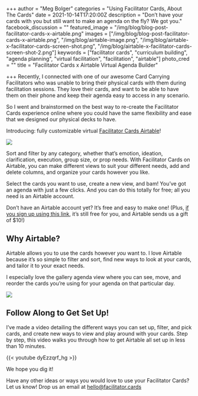 +++
author = "Meg Bolger"
categories = "Using Facilitator Cards, About The Cards"
date = 2021-10-14T17:20:00Z
description = "Don’t have your cards with you but still want to make an agenda on the fly? We got you."
facebook_discussion = ""
featured_image = "/img/blog/blog-post-facilitator-cards-x-airtable.png"
images = ["/img/blog/blog-post-facilitator-cards-x-airtable.png", "/img/blog/airtable-image.png", "/img/blog/airtable-x-facilitator-cards-screen-shot.png", "/img/blog/airtable-x-facilitator-cards-screen-shot-2.png"]
keywords = ["facilitator cards", "curriculum building", "agenda planning", "virtual facilitation", "facilitation", "airtable"]
photo_cred = ""
title = "Facilitator Cards x Airtable Virtual Agenda Builder"

+++
Recently, I connected with one of our awesome Card Carrying Facilitators who was unable to bring their physical cards with them during facilitation sessions. They love their cards, and want to be able to have them on their phone and keep their agenda easy to access in any scenario.

So I went and brainstormed on the best way to re-create the Facilitator Cards experience online where you could have the same flexibility and ease that we designed our physical decks to have.

Introducing: fully customizable virtual [Facilitator Cards Airtable](https://airtable.com/shr8WMouPtK0l2yVK/tblNmC8JOmxwiR8sU)!

![](/img/blog/airtable-image.png)

Sort and filter by any category, whether that’s emotion, ideation, clarification, execution, group size, or prop needs. With Facilitator Cards on Airtable, you can make different views to suit your different needs, add and delete columns, and organize your cards however you like.

Select the cards you want to use, create a new view, and bam! You’ve got an agenda with just a few clicks. And you can do this totally for free; all you need is an Airtable account.

Don’t have an Airtable account yet? It’s free and easy to make one! (Plus, [if you sign up using this link](https://airtable.com/invite/r/SfqPiwTs), it’s still free for you, and Airtable sends us a gift of $10!)

## Why Airtable?

Airtable allows you to use the cards however _you_ want to. I love Airtable because it’s so simple to filter and sort, find new ways to look at your cards, and tailor it to your exact needs.

I especially love the gallery agenda view where you can see, move, and reorder the cards you’re using for your agenda on that particular day.

![](/img/blog/airtable-x-facilitator-cards-screen-shot-2.png)

## Follow Along to Get Set Up!

I’ve made a video detailing the different ways you can set up, filter, and pick cards, and create new ways to view and play around with your cards. Step by step, this video walks you through how to get Airtable all set up in less than 10 minutes.

{{< youtube dyEzzqrf_hg >}}

We hope you dig it!

Have any other ideas or ways you would love to use your Facilitator Cards? Let us know! Drop us an email at hello@facilitator.cards